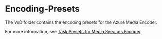 # Encoding-Presets

The VoD folder contains the encoding presets for the Azure Media Encoder. 

For more information, see [Task Presets for Media Services Encoder](http://msdn.microsoft.com/en-us/library/azure/dn619392.aspx).

